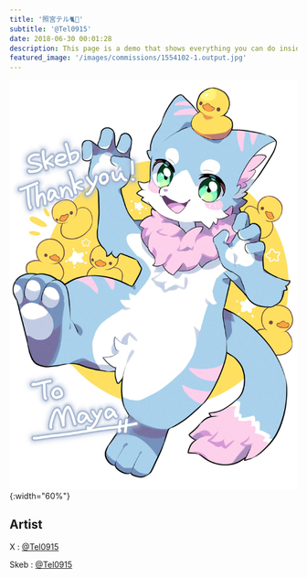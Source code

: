 ```yaml
---
title: '照宮テル🐈🚿'
subtitle: '@Tel0915'
date: 2018-06-30 00:01:28
description: This page is a demo that shows everything you can do inside portfolio and blog posts.
featured_image: '/images/commissions/1554102-1.output.jpg'
---
```


![](/images/commissions/1554102-1.output.jpg){:width="60%"}

## Artist

X : [@Tel0915](https://twitter.com/Tel0915)

Skeb : [@Tel0915](https://skeb.jp/@Tel0915)